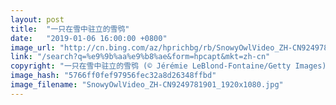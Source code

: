 ```yaml
---
layout: post
title:  "一只在雪中驻立的雪鸮"
date:   "2019-01-06 16:00:00 +0800"
image_url: "http://cn.bing.com/az/hprichbg/rb/SnowyOwlVideo_ZH-CN9249781901_1920x1080.jpg"
link: "/search?q=%e9%9b%aa%e9%b8%ae&form=hpcapt&mkt=zh-cn"
copyright: "一只在雪中驻立的雪鸮 (© Jérémie LeBlond-Fontaine/Getty Images)"
image_hash: "5766ff0fef97956fec32a8d26348ffbd"
image_filename: "SnowyOwlVideo_ZH-CN9249781901_1920x1080.jpg"
---
```

